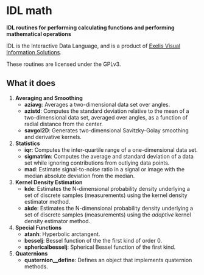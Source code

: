 # IDL math

**IDL routines for performing calculating functions and
performing mathematical operations**

IDL is the Interactive Data Language, and is a product of
[Exelis Visual Information Solutions](http://www.exelisvis.com).

These routines are licensed under the GPLv3.

## What it does

1. **Averaging and Smoothing**
    * **aziavg**: Averages a two-dimensional data set over angles.
    * **azistd**: Computes the standard deviation relative to the mean of
a two-dimensional data set, averaged over angles, as a function of
radial distance from the center.
    * **savgol2D**: Generates two-dimensional Savitzky-Golay smoothing
and derivative kernels.
2. **Statistics**
    * **iqr**: Computes the inter-quartile range of a one-dimensional data set.
    * **sigmatrim**: Computes the average and standard deviation of a data
set while ignoring contributions from outlying data points.
    * **mad**: Estimate signal-to-noise ratio in a signal or image with
the median absolute deviation from the median.
3. **Kernel Density Estimation**
    * **kde**: Estimates the N-dimensional probability density underlying a set of
discrete samples (measurements) using the kernel density estimator method.
    * **akde**: Estimates the N-dimensional probability density underlying a set of
discrete samples (measurements) using the _adaptive_ kernel density estimator method.
4. **Special Functions**
    * **atanh**: Hyperbolic arctangent.
    * **besselj**: Bessel function of the the first kind of order 0.
    * **sphericalbesselj**: Spherical Bessel function of the first kind.
5. **Quaternions**
    * **quaternion__define**: Defines an object that implements quaternion methods.

